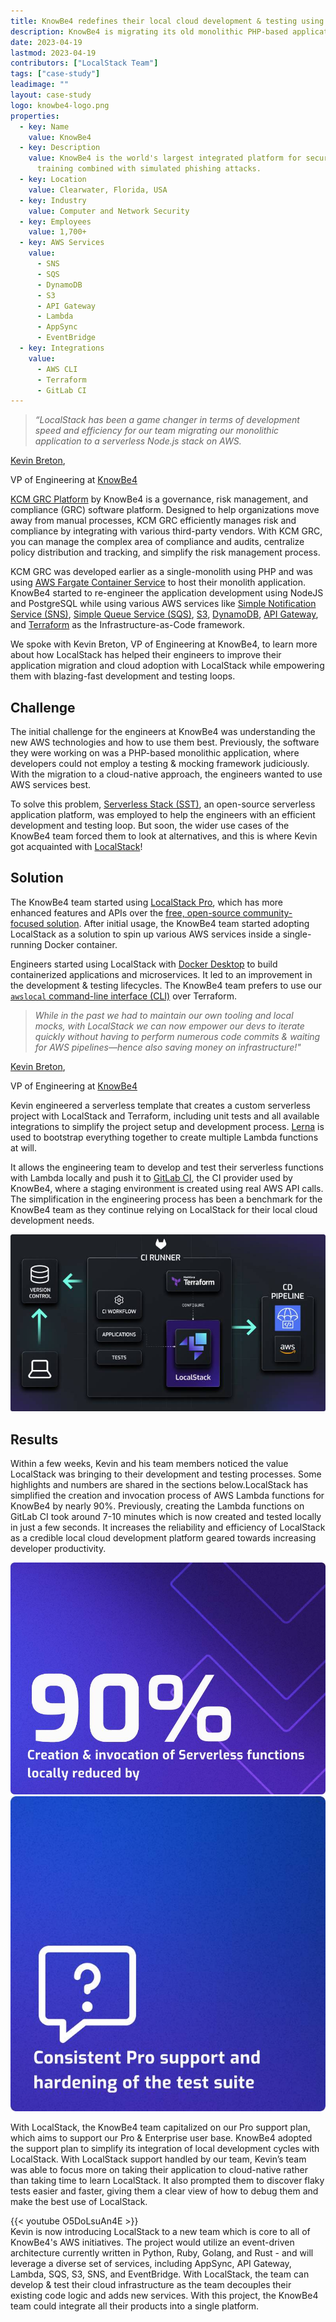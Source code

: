 ```yaml
---
title: KnowBe4 redefines their local cloud development & testing using LocalStack
description: KnowBe4 is migrating its old monolithic PHP-based application to an AWS Serverless model, using LocalStack for testing and integration of their automated audits & compliance platform. In this case study, we talk with Kevin Breton, VP of engineering at KnowBe4, about their experience using LocalStack to redefine their local cloud development & testing!
date: 2023-04-19
lastmod: 2023-04-19
contributors: ["LocalStack Team"]
tags: ["case-study"]
leadimage: ""
layout: case-study
logo: knowbe4-logo.png
properties:
  - key: Name
    value: KnowBe4
  - key: Description
    value: KnowBe4 is the world's largest integrated platform for security awareness
      training combined with simulated phishing attacks.
  - key: Location
    value: Clearwater, Florida, USA
  - key: Industry
    value: Computer and Network Security
  - key: Employees
    value: 1,700+
  - key: AWS Services
    value:
      - SNS
      - SQS
      - DynamoDB
      - S3
      - API Gateway
      - Lambda
      - AppSync
      - EventBridge
  - key: Integrations
    value:
      - AWS CLI
      - Terraform
      - GitLab CI
---
```


> _“LocalStack has been a game changer in terms of development speed and efficiency for our team migrating our monolithic application to a serverless Node.js stack on AWS._
<div class="quote-author">
  <p><a href="https://www.linkedin.com/in/kevinbreton/">Kevin Breton</a>,</p>
  <p>VP of Engineering at <a href="https://www.knowbe4.com/">KnowBe4</a></p>
</div>

<div class="lead-content">
  <p><a href="knowbe4.com/compliance-plus">KCM GRC Platform</a> by KnowBe4 is a governance, risk management, and compliance (GRC) software platform. Designed to help organizations move away from manual processes, KCM GRC efficiently manages risk and compliance by integrating with various third-party vendors. With KCM GRC, you can manage the complex area of compliance and audits, centralize policy distribution and tracking, and simplify the risk management process.</p>

  <p>KCM GRC was developed earlier as a single-monolith using PHP and was using <a href="https://aws.amazon.com/fargate/">AWS Fargate Container Service</a> to host their monolith application. KnowBe4 started to re-engineer the application development using NodeJS and PostgreSQL while using various AWS services like <a href="https://aws.amazon.com/sns/">Simple Notification Service (SNS)</a>, <a href="https://aws.amazon.com/sqs/">Simple Queue Service (SQS)</a>, <a href="https://aws.amazon.com/s3/">S3</a>, <a href="https://aws.amazon.com/dynamodb/">DynamoDB</a>, <a href="https://aws.amazon.com/api-gateway/">API Gateway</a>, and <a href="https://www.terraform.io/">Terraform</a> as the Infrastructure-as-Code framework.</p>

  <p>We spoke with Kevin Breton, VP of Engineering at KnowBe4, to learn more about how LocalStack has helped their engineers to improve their application migration and cloud adoption with LocalStack while empowering them with blazing-fast development and testing loops.</p>
</div>

## Challenge

The initial challenge for the engineers at KnowBe4 was understanding the new AWS technologies and how to use them best. Previously, the software they were working on was a PHP-based monolithic application, where developers could not employ a testing & mocking framework judiciously. With the migration to a cloud-native approach, the engineers wanted to use AWS services best. 

To solve this problem, [Serverless Stack (SST)](https://sst.dev/), an open-source serverless application platform, was employed to help the engineers with an efficient development and testing loop. But soon, the wider use cases of the KnowBe4 team forced them to look at alternatives, and this is where Kevin got acquainted with [LocalStack](https://localstack.cloud)!

## Solution

The KnowBe4 team started using [LocalStack Pro](https://app.localstack.cloud/), which has more enhanced features and APIs over the [free, open-source community-focused solution](https://github.com/localstack/localstack). After initial usage, the KnowBe4 team started adopting LocalStack as a solution to spin up various AWS services inside a single-running Docker container. 

Engineers started using LocalStack with [Docker Desktop](https://www.docker.com/products/docker-desktop/) to build containerized applications and microservices. It led to an improvement in the development & testing lifecycles. The KnowBe4 team prefers to use our [`awslocal` command-line interface (CLI)](https://docs.localstack.cloud/user-guide/integrations/aws-cli/#localstack-aws-cli-awslocal) over Terraform.

>_While in the past we had to maintain our own tooling and local mocks, with LocalStack we can now empower our devs to iterate quickly without having to perform numerous code commits & waiting for AWS pipelines—hence also saving money on infrastructure!"_
<div class="quote-author">
  <p><a href="https://www.linkedin.com/in/kevinbreton/">Kevin Breton</a>,</p>
  <p>VP of Engineering at <a href="https://www.knowbe4.com/">KnowBe4</a></p>
</div>

Kevin engineered a serverless template that creates a custom serverless project with LocalStack and Terraform, including unit tests and all available integrations to simplify the project setup and development process. [Lerna](https://lerna.js.org/) is used to bootstrap everything together to create multiple Lambda functions at will. 

It allows the engineering team to develop and test their serverless functions with Lambda locally and push it to [GitLab CI](https://about.gitlab.com/features/continuous-integration/), the CI provider used by KnowBe4, where a staging environment is created using real AWS API calls. The simplification in the engineering process has been a benchmark for the KnowBe4 team as they continue relying on LocalStack for their local cloud development needs.

![localstack-knowbe4-diagram-1.jpg](localstack-knowbe4-diagram-1.jpg)

## Results

Within a few weeks, Kevin and his team members noticed the value LocalStack was bringing to their development and testing processes. Some highlights and numbers are shared in the sections below.LocalStack has simplified the creation and invocation process of AWS Lambda functions for KnowBe4 by nearly 90%. Previously, creating the Lambda functions on GitLab CI took around 7-10 minutes which is now created and tested locally in just a few seconds. It increases the reliability and efficiency of LocalStack as a credible local cloud development platform geared towards increasing developer productivity.

<div class="img-group d-block d-sm-flex align-items-start">
  <img src="reduction-by-90-locally.jpg" alt="90% Creation & invocation of Serverless functions locally reduced by" class="img-1">
  <img src="consistent-pro-support.jpg" alt="Consistent Pro support and hardening of the test suite" class="img-2">
</div>

With LocalStack, the KnowBe4 team capitalized on our Pro support plan, which aims to support our Pro & Enterprise user base. KnowBe4 adopted the support plan to simplify its integration of local development cycles with LocalStack. With LocalStack support handled by our team, Kevin’s team was able to focus more on taking their application to cloud-native rather than taking time to learn LocalStack. It also prompted them to discover flaky tests easier and faster, giving them a clear view of how to debug them and make the best use of LocalStack.

{{< youtube O5DoLsuAn4E >}}
<br>
Kevin is now introducing LocalStack to a new team which is core to all of KnowBe4's AWS initiatives. The project would utilize an event-driven architecture currently written in Python, Ruby, Golang, and Rust - and will leverage a diverse set of services, including AppSync, API Gateway, Lambda, SQS, S3, SNS, and EventBridge. With LocalStack, the team can develop & test their cloud infrastructure as the team decouples their existing code logic and adds new services. With this project, the KnowBe4 team could integrate all their products into a single platform.
